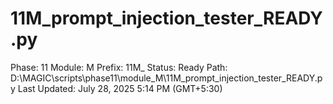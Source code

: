 # 11M_prompt_injection_tester_READY.py

Phase: 11
Module: M
Prefix: 11M_
Status: Ready
Path: D:\MAGIC\scripts\phase11\module_M\11M_prompt_injection_tester_READY.py
Last Updated: July 28, 2025 5:14 PM (GMT+5:30)